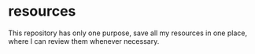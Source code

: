 # resources
This repository has only one purpose, save all my resources in one place, where I can review them whenever necessary.
